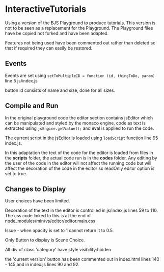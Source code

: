 # InteractiveTutorials
Using a version of the BJS Playground to produce tutorials. This version is not to be seen as a replacement for the Playground. The Playground files have be copied not forked and have been adapted. 

Features not being used have been commented out rather than deleted so that if required they can easily be restored.

## Events
Events are set using `setToMultipleID = function (id, thingToDo, param)` line 5 js/index.js

button id consists of name and size, done for all sizes.

## Compile and Run

In the original playground code the editor section contains jsEditor which can be manipulated and styled by the monaco engine, code as text is extracted using `jsEngine.getValue();` and eval is applied to run the code.

The current script in the jsEditor is loaded using `loadScript` function line 95 index.js.

In this adaptation the text of the code for the editor is loaded from files in the **scripts** folder, the actual code run is in the **codes** folder. Any editing by the user of the code in the editor will not affect the running code but will affect the decoration of the code in the editor so readOnly editor option is set to true.


## Changes to Display

User choices have been limited.

Decoration of the text in the editor is controlled in js/index.js lines 59 to 110. The css code linked to this is at the end of node_modules/min/vs/editor/editor.main.css

Issue - when opacity is set to 1 cannot return it to 0.5.

Only Button to display is Scene Choice.

All div of class 'category' have style visibility:hidden

the 'current version' button has been commented out in index.html lines 140 - 145 and in index.js lines 90 and 92.